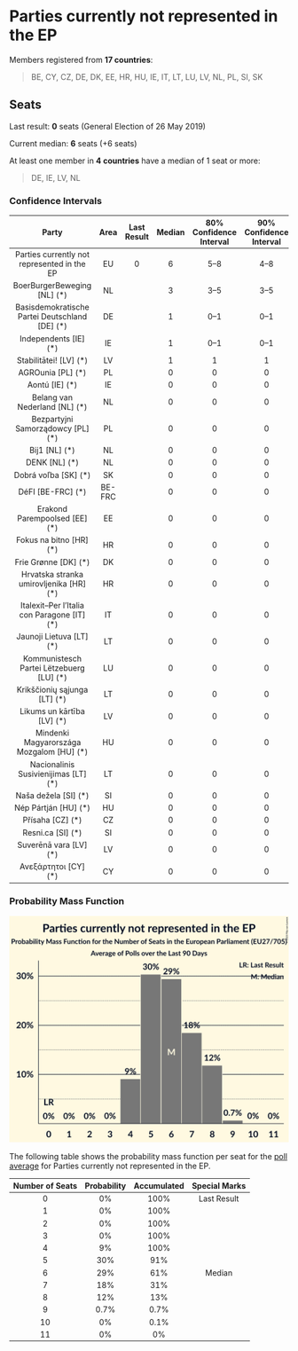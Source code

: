 # Parties currently not represented in the EP

Members registered from **17 countries**:

> BE, CY, CZ, DE, DK, EE, HR, HU, IE, IT, LT, LU, LV, NL, PL, SI, SK

## Seats

Last result: **0** seats (General Election of 26 May 2019)

Current median: **6** seats (+6 seats)

At least one member in **4 countries** have a median of 1 seat or more:

> DE, IE, LV, NL

### Confidence Intervals

| Party | Area | Last Result | Median | 80% Confidence Interval | 90% Confidence Interval | 95% Confidence Interval | 99% Confidence Interval |
|:-----:|:----:|:-----------:|:------:|:-----------------------:|:-----------------------:|:-----------------------:|:-----------------------:|
| Parties currently not represented in the EP | EU | 0 | 6 | 5–8 | 4–8 | 4–8 | 4–9 |
| BoerBurgerBeweging [NL] (*) | NL | | 3 | 3–5 | 3–5 | 3–5 | 3–5 |
| Basisdemokratische Partei Deutschland [DE] (*) | DE | | 1 | 0–1 | 0–1 | 0–1 | 0–2 |
| Independents [IE] (*) | IE | | 1 | 0–1 | 0–1 | 0–1 | 0–1 |
| Stabilitātei! [LV] (*) | LV | | 1 | 1 | 1 | 1 | 1 |
| AGROunia [PL] (*) | PL | | 0 | 0 | 0 | 0 | 0 |
| Aontú [IE] (*) | IE | | 0 | 0 | 0 | 0 | 0 |
| Belang van Nederland [NL] (*) | NL | | 0 | 0 | 0 | 0 | 0 |
| Bezpartyjni Samorządowcy [PL] (*) | PL | | 0 | 0 | 0 | 0 | 0 |
| Bij1 [NL] (*) | NL | | 0 | 0 | 0 | 0 | 0 |
| DENK [NL] (*) | NL | | 0 | 0 | 0 | 0 | 0 |
| Dobrá voľba [SK] (*) | SK | | 0 | 0 | 0 | 0 | 0 |
| DéFI [BE-FRC] (*) | BE-FRC | | 0 | 0 | 0 | 0 | 0–1 |
| Erakond Parempoolsed [EE] (*) | EE | | 0 | 0 | 0 | 0 | 0 |
| Fokus na bitno [HR] (*) | HR | | 0 | 0 | 0 | 0 | 0 |
| Frie Grønne [DK] (*) | DK | | 0 | 0 | 0 | 0 | 0 |
| Hrvatska stranka umirovljenika [HR] (*) | HR | | 0 | 0 | 0 | 0 | 0 |
| Italexit–Per l’Italia con Paragone [IT] (*) | IT | | 0 | 0 | 0 | 0 | 0 |
| Jaunoji Lietuva [LT] (*) | LT | | 0 | 0 | 0 | 0 | 0 |
| Kommunistesch Partei Lëtzebuerg [LU] (*) | LU | | 0 | 0 | 0 | 0 | 0 |
| Krikščionių sąjunga [LT] (*) | LT | | 0 | 0 | 0 | 0 | 0 |
| Likums un kārtība [LV] (*) | LV | | 0 | 0 | 0 | 0 | 0 |
| Mindenki Magyarországa Mozgalom [HU] (*) | HU | | 0 | 0 | 0 | 0 | 0 |
| Nacionalinis Susivienijimas [LT] (*) | LT | | 0 | 0 | 0 | 0 | 0 |
| Naša dežela [SI] (*) | SI | | 0 | 0 | 0 | 0 | 0 |
| Nép Pártján [HU] (*) | HU | | 0 | 0 | 0 | 0 | 0 |
| Přísaha [CZ] (*) | CZ | | 0 | 0 | 0 | 0 | 0 |
| Resni.ca [SI] (*) | SI | | 0 | 0 | 0 | 0 | 0 |
| Suverēnā vara [LV] (*) | LV | | 0 | 0 | 0 | 0 | 0 |
| Ανεξάρτητοι [CY] (*) | CY | | 0 | 0 | 0 | 0 | 0 |

### Probability Mass Function

![Graph with seats probability mass function not yet produced](average-2023-03-31-seats-pmf-partiescurrentlynotrepresentedintheep.png "Seats Probability Mass Function")

The following table shows the probability mass function per seat for the [poll average](average-2023-03-31.html) for Parties currently not represented in the EP.

| Number of Seats | Probability | Accumulated | Special Marks |
|:---------------:|:-----------:|:-----------:|:-------------:|
| 0 | 0% | 100% | Last Result |
| 1 | 0% | 100% |  |
| 2 | 0% | 100% |  |
| 3 | 0% | 100% |  |
| 4 | 9% | 100% |  |
| 5 | 30% | 91% |  |
| 6 | 29% | 61% | Median |
| 7 | 18% | 31% |  |
| 8 | 12% | 13% |  |
| 9 | 0.7% | 0.7% |  |
| 10 | 0% | 0.1% |  |
| 11 | 0% | 0% |  |


